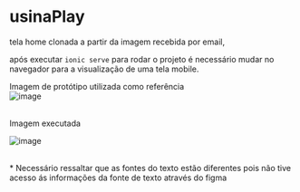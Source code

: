 # usinaPlay

tela home clonada a partir da imagem recebida por email,

após executar `ionic serve` para rodar o projeto é necessário mudar no navegador para a visualização de uma tela mobile.

Imagem de protótipo utilizada como referência
<br>
![image](https://user-images.githubusercontent.com/30756417/219526548-95bf9e14-9c85-4041-acc1-75f3d6fc095a.png)

<br>
Imagem executada
<br>

![image](https://user-images.githubusercontent.com/30756417/219526400-aae7e490-090d-4cf6-a6e2-c2455518cfcc.png)

<br>
* Necessário ressaltar que as fontes do texto estão diferentes pois não tive acesso ás informações da fonte de texto através do figma
